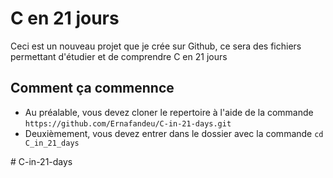 # C en 21 jours
Ceci est un nouveau projet que je crée sur Github, ce sera des fichiers permettant d'étudier et de comprendre C en 21 jours
## Comment ça commennce
* Au préalable, vous devez cloner le repertoire à l'aide de la commande `https://github.com/Ernafandeu/C-in-21-days.git`
* Deuxièmement, vous devez entrer dans le dossier avec la commande `cd C_in_21_days` 

#   C - i n - 2 1 - d a y s  
 